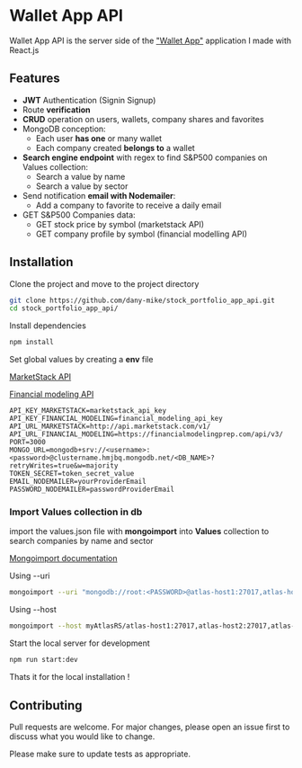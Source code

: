 # Wallet App API

Wallet App API is the server side of the ["Wallet App"](https://react-app-stock-portfolio.herokuapp.com/wallets/danymike) application I made with React.js

## Features

* **JWT** Authentication (Signin Signup)
* Route **verification**
* **CRUD** operation on users, wallets, company shares and favorites
* MongoDB conception:
  * Each user **has one** or many wallet
  * Each company created **belongs to** a wallet
* **Search engine endpoint** with regex to find S&P500 companies on Values collection:
  * Search a value by name
  * Search a value by sector
* Send notification **email with Nodemailer**:
  * Add a company to favorite to receive a daily email
* GET S&P500 Companies data:
  * GET stock price by symbol (marketstack API)
  * GET company profile by symbol (financial modelling API)
  
## Installation

Clone the project and move to the project directory

```bash
git clone https://github.com/dany-mike/stock_portfolio_app_api.git
cd stock_portfolio_app_api/
```

Install dependencies

```bash
npm install
```

Set global values by creating a **env** file

[MarketStack API](https://marketstack.com/)

[Financial modeling API](https://financialmodelingprep.com/developer)

```.env
API_KEY_MARKETSTACK=marketstack_api_key
API_KEY_FINANCIAL_MODELING=financial_modeling_api_key
API_URL_MARKETSTACK=http://api.marketstack.com/v1/
API_URL_FINANCIAL_MODELING=https://financialmodelingprep.com/api/v3/
PORT=3000
MONGO_URL=mongodb+srv://<username>:<password>@clustername.hmjbq.mongodb.net/<DB_NAME>?retryWrites=true&w=majority
TOKEN_SECRET=token_secret_value
EMAIL_NODEMAILER=yourProviderEmail
PASSWORD_NODEMAILER=passwordProviderEmail
```

### Import Values collection in db

import the values.json file with **mongoimport** into **Values** collection to search companies by name and sector

[Mongoimport documentation](https://docs.mongodb.com/database-tools/mongoimport/)

Using --uri

```bash
mongoimport --uri "mongodb://root:<PASSWORD>@atlas-host1:27017,atlas-host2:27017,atlas-host3:27017/<DATABASE>?ssl=true&replicaSet=myAtlasRS&authSource=admin" --collection values --drop --file /somedir/values.json
```

Using --host

```bash
mongoimport --host myAtlasRS/atlas-host1:27017,atlas-host2:27017,atlas-host3:27017 --ssl -u myAtlasAdminUser -p 'myAtlasPassword' --authenticationDatabase admin  --db dbname --collection values --drop --file /somedir/values.json
```

Start the local server for development

```bash
npm run start:dev
```

Thats it for the local installation !

## Contributing

Pull requests are welcome. For major changes, please open an issue first to discuss what you would like to change.

Please make sure to update tests as appropriate.
